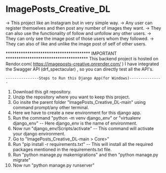 # ImagePosts_Creative_DL
-> This project like an Instagram but in very simple way.
-> Any user can register themselves and then post any number of images they want.
-> They can also use the functionality of follow and unfollow any other users.
-> They can only see the image post of those users whom they followed.
-> They can also of like and unlike the image post of self of other users.


*************************************** IMPORTANT **************************************
This backend project is hosted on Rendor.com( https://imageposts-creative.onrender.com/ )
I have integrated the Swagger API (drf_spectacular) , so you can directly test all the API's.


    ---------------Steps to Run this Django App(for Windows)---------------

1. Download this git repository.
2. Unzip the repository  where you want to keep this project.
3. Go insite the parent folder "ImagePosts_Creative_DL-main" using command prompt/any other terminal.
4. Here we have to create a new environment for this django app.
5. Run the command "python -m venv django_env" or "virtualenv django_env" -- Here django_env is the name of environment.
6. Now run "django_env/Scripts/activate" -- This command will activate your django environment.
7. Go to "ImagePosts_Creative_DL-main > Core>" 
8. Run "pip install -r requirements.txt" -- This will install all the required packages mentioned
     in the requirements.txt file.
9. Run "python manage.py makemigrations" and then  "python manage.py migrate"
10. Now run "python manage.py runserver"

